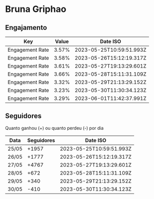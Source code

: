 # Bruna Griphao

## Engajamento

| Key             | Value | Date ISO                 |
| --------------- | ----- | ------------------------ |
| Engagement Rate | 3.57% | 2023-05-25T10:59:51.993Z |
| Engagement Rate | 3.58% | 2023-05-26T15:12:19.317Z |
| Engagement Rate | 3.61% | 2023-05-27T19:13:29.601Z |
| Engagement Rate | 3.66% | 2023-05-28T15:11:31.109Z |
| Engagement Rate | 3.32% | 2023-05-29T21:13:29.152Z |
| Engagement Rate | 3.23% | 2023-05-30T11:30:34.123Z |
| Engagement Rate | 3.29% | 2023-06-01T11:42:37.991Z |

## Seguidores

Quanto ganhou (+) ou quanto perdeu (-) por dia

| Data  | Seguidores | Date ISO                 |
| ----- | ---------- | ------------------------ |
| 25/05 | +1957      | 2023-05-25T10:59:51.993Z |
| 26/05 | +1777      | 2023-05-26T15:12:19.317Z |
| 27/05 | +4767      | 2023-05-27T19:13:29.601Z |
| 28/05 | +672       | 2023-05-28T15:11:31.109Z |
| 29/05 | +340       | 2023-05-29T21:13:29.152Z |
| 30/05 | -410       | 2023-05-30T11:30:34.123Z |